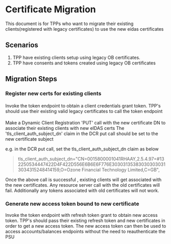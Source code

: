# Certificate Migration

This document is for TPPs who want to migrate their existing clients(registered with legacy certificates) to use the new eidas certificates


## Scenarios

1) TPP have existing clients setup using legacy OB certificates.
2) TPP have consents and tokens created using legacy OB certificates

## Migration Steps

### Register new certs for existing clients

#### 
Invoke the token endpoint to obtain a client credentials grant token. TPP's should use their existing valid legacy certificates to call the token endpoint 

#### 
Make a Dynamic Client Registration 'PUT' call with the new certificate DN to associate their existing clients with new eIDAS certs
The 'tls_client_auth_subject_dn' claim in the DCR put call should be set to the new certificate subject

e.g. in the DCR put call, set the tls_client_auth_subject_dn claim as below
<!-- theme: info -->

> tls_client_auth_subject_dn="CN=0015800001041RHAAY,2.5.4.97=#132250534447422D4F422D556E6B6E6F776E303031353830303030313034315248414159,O=Ozone Financial Technology Limited,C=GB",

Once the above call is successful , existing clients will get associated with the new certificates.
Any resource server call with the old certificates will fail.
Additionally any tokens associated with old certificates will not work.

### Generate new access token bound to new certificate
Invoke the token endpoint with refresh token grant to obtain new access token. TPP's should pass their existing refresh token and new certificates in order to get a new access token.
The new access token can then be used to access accounts/balances endpoints without the need to reauthenticate the PSU